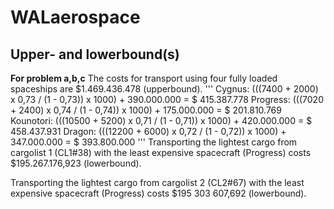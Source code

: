 # WALaerospace

## Upper- and lowerbound(s)
**For problem a,b,c** 
The costs for transport using four fully loaded spaceships are $1.469.436.478 (upperbound).
'''
Cygnus: (((7400 + 2000) x 0,73 / (1 - 0,73)) x 1000) + 390.000.000 = $ 415.387.778
Progress: (((7020 + 2400) x 0,74 / (1 - 0,74)) x 1000) + 175.000.000 = $ 201.810.769
Kounotori: (((10500 + 5200) x 0,71 / (1 - 0,71)) x 1000) + 420.000.000 = $ 458.437.931
Dragon: (((12200 + 6000) x 0,72 / (1 - 0,72)) x 1000) + 347.000.000 = $ 393.800.000
'''
Transporting the lightest cargo from cargolist 1 (CL1#38) with the least expensive spacecraft (Progress) costs $195.267.176,923 (lowerbound).

Transporting the lightest cargo from cargolist 2 (CL2#67) with the least expensive spacecraft (Progress) costs $195 303 607,692 (lowerbound).
